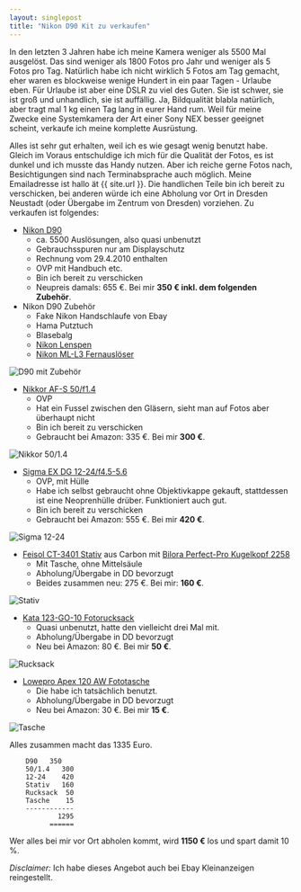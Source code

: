 ```yaml
---
layout: singlepost
title: "Nikon D90 Kit zu verkaufen"
---
```


In den letzten 3 Jahren habe ich meine Kamera weniger als 5500 Mal ausgelöst. Das sind weniger als 1800 Fotos pro Jahr und weniger als 5 Fotos pro Tag. Natürlich habe ich nicht wirklich 5 Fotos am Tag gemacht, eher waren es blockweise wenige Hundert in ein paar Tagen - Urlaube eben. Für Urlaube ist aber eine DSLR zu viel des Guten. Sie ist schwer, sie ist groß und unhandlich, sie ist auffällig. Ja, Bildqualität blabla natürlich, aber tragt mal 1 kg einen Tag lang in eurer Hand rum. Weil für meine Zwecke eine Systemkamera der Art einer Sony NEX besser geeignet scheint, verkaufe ich meine komplette Ausrüstung.

Alles ist sehr gut erhalten, weil ich es wie gesagt wenig benutzt habe. Gleich im Voraus entschuldige ich mich für die Qualität der Fotos, es ist dunkel und ich musste das Handy nutzen. Aber ich reiche gerne Fotos nach, Besichtigungen sind nach Terminabsprache auch möglich. Meine Emailadresse ist hallo ät {{ site.url }}. Die handlichen Teile bin ich bereit zu verschicken, bei anderen würde ich eine Abholung vor Ort in Dresden Neustadt (oder Übergabe im Zentrum von Dresden) vorziehen. Zu verkaufen ist folgendes:

* [Nikon D90](http://www.amazon.de/Nikon-SLR-Digitalkamera-Megapixel-Live-View-HD-Videofunktion/dp/B001EO6W8A/ref=sr_1_2?s=ce-de&ie=UTF8&qid=1358435632&sr=1-2)
	* ca. 5500 Auslösungen, also quasi unbenutzt
	* Gebrauchsspuren nur am Displayschutz
	* Rechnung vom 29.4.2010 enthalten
	* OVP mit Handbuch etc.
	* Bin ich bereit zu verschicken
	* Neupreis damals: 655 €. Bei mir **350 € inkl. dem folgenden Zubehör**.
* Nikon D90 Zubehör
	* Fake Nikon Handschlaufe von Ebay
	* Hama Putztuch
	* Blasebalg
	* [Nikon Lenspen](http://www.amazon.de/Nikon-ACIPLESPEN-Lens-Pen-Reinigungsstift/dp/B001ET6P2S)
	* [Nikon ML-L3 Fernauslöser](http://www.amazon.de/Nikon-4730-ML-L3-Infrarot-Ausl%C3%B6ser/dp/B00007EDZG/ref=sr_1_1?s=ce-de&ie=UTF8&qid=1358436189&sr=1-1)

![D90 mit Zubehör]( {{site.host}}/media/img/d90/d90.jpg)

* [Nikkor AF-S 50/f1.4](http://www.amazon.de/Nikon-AF-S-Nikkor-50mm-Filtergewinde/dp/B001GCVA0U/ref=sr_1_2?s=ce-de&ie=UTF8&qid=1358435601&sr=1-2)
	* OVP
	* Hat ein Fussel zwischen den Gläsern, sieht man auf Fotos aber überhaupt nicht
	* Bin ich bereit zu verschicken
	* Gebraucht bei Amazon: 335 €. Bei mir **300 €**. 

![Nikkor 50/1.4]( {{site.host}}/media/img/d90/nikkor.jpg)

* [Sigma EX DG 12-24/f4.5-5.6](http://www.amazon.de/Sigma-12-24-HSM-Objektiv-Gelatinefilter-Nikon/dp/B00015QGM0/ref=sr_1_2?ie=UTF8&qid=1358435573&sr=8-2)
	* OVP, mit Hülle
	* Habe ich selbst gebraucht ohne Objektivkappe gekauft, stattdessen ist eine Neoprenhülle drüber. Funktioniert auch gut.
	* Bin ich bereit zu verschicken
	* Gebraucht bei Amazon: 555 €. Bei mir **420 €**.

![Sigma 12-24]( {{site.host}}/media/img/d90/sigma.jpg)

* [Feisol CT-3401 Stativ](http://www.feisol.de/feisol-classic-stativ-ct3401-rapid-p-26.html) aus Carbon mit [Bilora Perfect-Pro Kugelkopf 2258](http://www.amazon.de/gp/product/B001ADGERE/ref=wms_ohs_product)
	* Mit Tasche, ohne Mittelsäule
	* Abholung/Übergabe in DD bevorzugt
	* Beides zusammen neu: 275 €. Bei mir: **160 €**.

![Stativ]( {{site.host}}/media/img/d90/stativ.jpg)

* [Kata 123-GO-10 Fotorucksack](http://www.amazon.de/Kata-123-GO-10-SLR-Kamerarucksack-Sling-Rucksack-Liter/dp/B00387TC4C)
	* Quasi unbenutzt, hatte den vielleicht drei Mal mit.
	* Abholung/Übergabe in DD bevorzugt
	* Neu bei Amazon: 80 €. Bei mir **50 €**.

![Rucksack]( {{site.host}}/media/img/d90/rucksack.jpg)

* [Lowepro Apex 120 AW Fototasche](http://www.lowepro-deutschland.de/produkte/index.php?article_id=222&clang=0)
	* Die habe ich tatsächlich benutzt.
	* Abholung/Übergabe in DD bevorzugt
	* Neu bei Amazon: 30 €. Bei mir **15 €**.

![Tasche]( {{site.host}}/media/img/d90/tasche.jpg)

Alles zusammen macht das 1335 Euro.

~~~ text
	D90	  350
	50/1.4   300
	12-24    420
	Stativ   160
	Rucksack  50
	Tasche    15
	------------
            1295
          ======
~~~

Wer alles bei mir vor Ort abholen kommt, wird **1150 €** los und spart damit 10 %.

*Disclaimer:* Ich habe dieses Angebot auch bei Ebay Kleinanzeigen reingestellt.